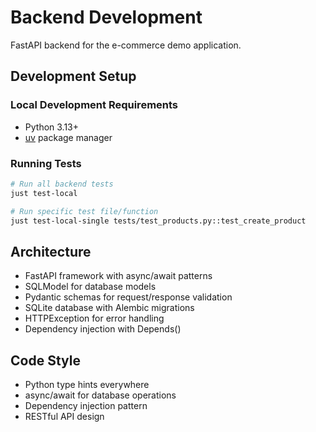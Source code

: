 # Backend Development

FastAPI backend for the e-commerce demo application.

## Development Setup

### Local Development Requirements
- Python 3.13+
- [uv](https://github.com/astral-sh/uv) package manager

### Running Tests

```bash
# Run all backend tests
just test-local

# Run specific test file/function
just test-local-single tests/test_products.py::test_create_product
```

## Architecture
- FastAPI framework with async/await patterns
- SQLModel for database models
- Pydantic schemas for request/response validation
- SQLite database with Alembic migrations
- HTTPException for error handling
- Dependency injection with Depends()

## Code Style
- Python type hints everywhere
- async/await for database operations
- Dependency injection pattern
- RESTful API design

